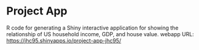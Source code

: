 # Project App
R code for generating a Shiny interactive application for showing the relationship of US household income, GDP, and house value. 
webapp URL: https://jhc95.shinyapps.io/project-app-jhc95/
